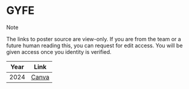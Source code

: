 # GYFE

> [!NOTE]
> The links to poster source are view-only.
> If you are from the team or a future human reading this, you can request for edit access.
> You will be given access once you identity is verified.

| Year | Link |
| ---- | ---- |
| 2024 | [Canva](https://www.canva.com/design/DAGKoSC4CsM/9ZH5-5UzBgDWtVIUXdBacQ/edit?utm_content=DAGKoSC4CsM&utm_campaign=designshare&utm_medium=link2&utm_source=sharebutton) |
